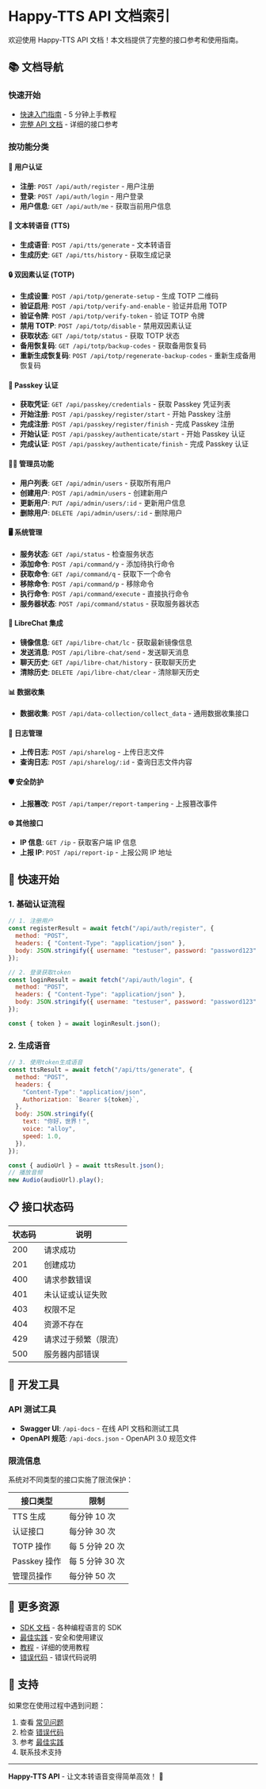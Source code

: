 # Happy-TTS API 文档索引

欢迎使用 Happy-TTS API 文档！本文档提供了完整的接口参考和使用指南。

## 📚 文档导航

### 快速开始

- [快速入门指南](./quick-start.md) - 5 分钟上手教程
- [完整 API 文档](./backend-api.md) - 详细的接口参考

### 按功能分类

#### 🔐 用户认证

- **注册**: `POST /api/auth/register` - 用户注册
- **登录**: `POST /api/auth/login` - 用户登录
- **用户信息**: `GET /api/auth/me` - 获取当前用户信息

#### 🎵 文本转语音 (TTS)

- **生成语音**: `POST /api/tts/generate` - 文本转语音
- **生成历史**: `GET /api/tts/history` - 获取生成记录

#### 🔒 双因素认证 (TOTP)

- **生成设置**: `POST /api/totp/generate-setup` - 生成 TOTP 二维码
- **验证启用**: `POST /api/totp/verify-and-enable` - 验证并启用 TOTP
- **验证令牌**: `POST /api/totp/verify-token` - 验证 TOTP 令牌
- **禁用 TOTP**: `POST /api/totp/disable` - 禁用双因素认证
- **获取状态**: `GET /api/totp/status` - 获取 TOTP 状态
- **备用恢复码**: `GET /api/totp/backup-codes` - 获取备用恢复码
- **重新生成恢复码**: `POST /api/totp/regenerate-backup-codes` - 重新生成备用恢复码

#### 🔑 Passkey 认证

- **获取凭证**: `GET /api/passkey/credentials` - 获取 Passkey 凭证列表
- **开始注册**: `POST /api/passkey/register/start` - 开始 Passkey 注册
- **完成注册**: `POST /api/passkey/register/finish` - 完成 Passkey 注册
- **开始认证**: `POST /api/passkey/authenticate/start` - 开始 Passkey 认证
- **完成认证**: `POST /api/passkey/authenticate/finish` - 完成 Passkey 认证

#### 👨‍💼 管理员功能

- **用户列表**: `GET /api/admin/users` - 获取所有用户
- **创建用户**: `POST /api/admin/users` - 创建新用户
- **更新用户**: `PUT /api/admin/users/:id` - 更新用户信息
- **删除用户**: `DELETE /api/admin/users/:id` - 删除用户

#### 🖥️ 系统管理

- **服务状态**: `GET /api/status` - 检查服务状态
- **添加命令**: `POST /api/command/y` - 添加待执行命令
- **获取命令**: `GET /api/command/q` - 获取下一个命令
- **移除命令**: `POST /api/command/p` - 移除命令
- **执行命令**: `POST /api/command/execute` - 直接执行命令
- **服务器状态**: `POST /api/command/status` - 获取服务器状态

#### 🤖 LibreChat 集成

- **镜像信息**: `GET /api/libre-chat/lc` - 获取最新镜像信息
- **发送消息**: `POST /api/libre-chat/send` - 发送聊天消息
- **聊天历史**: `GET /api/libre-chat/history` - 获取聊天历史
- **清除历史**: `DELETE /api/libre-chat/clear` - 清除聊天历史

#### 📊 数据收集

- **数据收集**: `POST /api/data-collection/collect_data` - 通用数据收集接口

#### 📝 日志管理

- **上传日志**: `POST /api/sharelog` - 上传日志文件
- **查询日志**: `POST /api/sharelog/:id` - 查询日志文件内容

#### 🛡️ 安全防护

- **上报篡改**: `POST /api/tamper/report-tampering` - 上报篡改事件

#### 🌐 其他接口

- **IP 信息**: `GET /ip` - 获取客户端 IP 信息
- **上报 IP**: `POST /api/report-ip` - 上报公网 IP 地址

## 🚀 快速开始

### 1. 基础认证流程

```javascript
// 1. 注册用户
const registerResult = await fetch("/api/auth/register", {
  method: "POST",
  headers: { "Content-Type": "application/json" },
  body: JSON.stringify({ username: "testuser", password: "password123" }),
});

// 2. 登录获取token
const loginResult = await fetch("/api/auth/login", {
  method: "POST",
  headers: { "Content-Type": "application/json" },
  body: JSON.stringify({ username: "testuser", password: "password123" }),
});

const { token } = await loginResult.json();
```

### 2. 生成语音

```javascript
// 3. 使用token生成语音
const ttsResult = await fetch("/api/tts/generate", {
  method: "POST",
  headers: {
    "Content-Type": "application/json",
    Authorization: `Bearer ${token}`,
  },
  body: JSON.stringify({
    text: "你好，世界！",
    voice: "alloy",
    speed: 1.0,
  }),
});

const { audioUrl } = await ttsResult.json();
// 播放音频
new Audio(audioUrl).play();
```

## 📋 接口状态码

| 状态码 | 说明                 |
| ------ | -------------------- |
| 200    | 请求成功             |
| 201    | 创建成功             |
| 400    | 请求参数错误         |
| 401    | 未认证或认证失败     |
| 403    | 权限不足             |
| 404    | 资源不存在           |
| 429    | 请求过于频繁（限流） |
| 500    | 服务器内部错误       |

## 🔧 开发工具

### API 测试工具

- **Swagger UI**: `/api-docs` - 在线 API 文档和测试工具
- **OpenAPI 规范**: `/api-docs.json` - OpenAPI 3.0 规范文件

### 限流信息

系统对不同类型的接口实施了限流保护：

| 接口类型     | 限制            |
| ------------ | --------------- |
| TTS 生成     | 每分钟 10 次    |
| 认证接口     | 每分钟 30 次    |
| TOTP 操作    | 每 5 分钟 20 次 |
| Passkey 操作 | 每 5 分钟 30 次 |
| 管理员操作   | 每分钟 50 次    |

## 📖 更多资源

- [SDK 文档](../sdk/) - 各种编程语言的 SDK
- [最佳实践](../best-practices/) - 安全和使用建议
- [教程](../tutorials/) - 详细的使用教程
- [错误代码](./error-codes.md) - 错误代码说明

## 🤝 支持

如果您在使用过程中遇到问题：

1. 查看 [常见问题](../tutorials/faq.md)
2. 检查 [错误代码](./error-codes.md)
3. 参考 [最佳实践](../best-practices/)
4. 联系技术支持

---

**Happy-TTS API** - 让文本转语音变得简单高效！ 🎵
